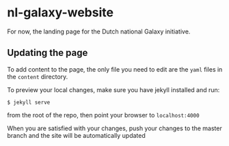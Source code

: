 # nl-galaxy-website
For now, the landing page for the Dutch national Galaxy initiative.

## Updating the page

To add content to the page, the only file you need to edit are the `yaml` files in the `content` directory.

To preview your local changes, make sure you have jekyll installed and run:

```
$ jekyll serve
```

from the root of the repo, then point your browser to `localhost:4000`

When you are satisfied with your changes, push your changes to the master branch and the site will be automatically updated

